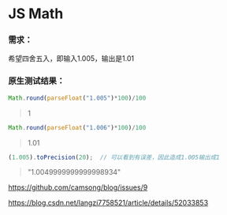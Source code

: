 # JS Math

### 需求：

希望四舍五入，即输入1.005，输出是1.01

### 原生测试结果：

```js
Math.round(parseFloat("1.005")*100)/100
```
> 1

```js
Math.round(parseFloat("1.006")*100)/100
```

> 1.01

```js
(1.005).toPrecision(20);  // 可以看到有误差，因此造成1.005输出成1
```

> "1.0049999999999998934"


https://github.com/camsong/blog/issues/9


https://blog.csdn.net/langzi7758521/article/details/52033853
